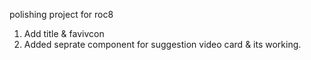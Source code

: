 polishing project for roc8

1. Add title & favivcon 
2. Added seprate component for suggestion video card  & its working.